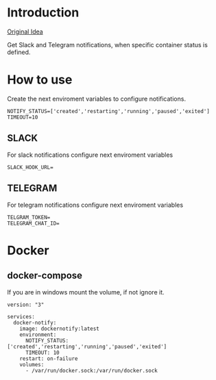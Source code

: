 
# Introduction

[Original Idea](https://github.com/dennyzhang/monitor-docker-slack)

Get Slack and Telegram notifications, when specific container status is defined.


# How to use

Create the next enviroment variables to configure notifications.

```
NOTIFY_STATUS=['created','restarting','running','paused','exited']
TIMEOUT=10
```

## SLACK

For slack notifications configure next enviroment variables
```
SLACK_HOOK_URL=
```

## TELEGRAM

For telegram notifications configure next enviroment variables
```
TELGRAM_TOKEN=
TELEGRAM_CHAT_ID=
```

# Docker

## docker-compose
If you are in windows mount the volume, if not ignore it.
```
version: "3"

services:
  docker-notify:
    image: dockernotify:latest
    environment:
      NOTIFY_STATUS: ['created','restarting','running','paused','exited']
      TIMEOUT: 10
    restart: on-failure
    volumes:
      - /var/run/docker.sock:/var/run/docker.sock

```
